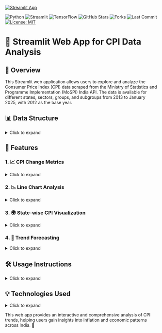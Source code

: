 [![Streamlit App](https://static.streamlit.io/badges/streamlit_badge_black_white.svg)](https://india-cpi-analysis-2013-25.streamlit.app/)

![Python](https://img.shields.io/badge/Python-3.12.2-blue)
![Streamlit](https://img.shields.io/badge/Streamlit-1.42.1-red)
![TensorFlow](https://img.shields.io/badge/TensorFlow-2.18.0-orange)
![GitHub Stars](https://img.shields.io/github/stars/vrobbin3247/india-CPI-analysis?style=social)
![Forks](https://img.shields.io/github/forks/vrobbin3247/india-CPI-analysis?style=social)
![Last Commit](https://img.shields.io/github/last-commit/vrobbin3247/india-CPI-analysis)
[![License: MIT](https://img.shields.io/badge/License-MIT-yellow.svg)](https://github.com/vrobbin3247/india-CPI-analysis/blob/main/LICENSE)

# 🚀 Streamlit Web App for CPI Data Analysis

## 📌 Overview
This Streamlit web application allows users to explore and analyze the Consumer Price Index (CPI) data scraped from the Ministry of Statistics and Programme Implementation (MoSPI) India API. The data is available for different states, sectors, groups, and subgroups from 2013 to January 2025, with 2012 as the base year.

## 📊 Data Structure
<details>
  <summary>Click to expand</summary>

The CPI data is categorized into:
- **🗺️ States:** Individual states of India and an aggregated "All India" dataset.
- **🏙️ Sectors:** Urban, Rural, and Combined.
- **📦 Groups and Subgroups:**
  - **📌 General** (No subgroups)
  - **🍽️ Food and Beverages:**
    - 🌾 Cereals and Products
    - 🍖 Meat and Fish
    - 🥚 Egg
    - 🥛 Milk and Products
    - 🛢️ Oils and Fats
    - 🍎 Fruits
    - 🥕 Vegetables
    - 🌱 Pulses and Products
    - 🍬 Sugar and Confectionery
    - 🌶️ Spices
    - 🍱 Prepared Meals, Snacks, Sweets, etc.
    - 🥤 Non-alcoholic Beverages
  - **🚬 Pan, Tobacco and Intoxicants** (No subgroups)
  - **👕 Clothing and Footwear:**
    - 👗 Clothing
    - 👞 Footwear
  - **🏠 Housing** (No subgroups)
  - **🔥 Fuel and Light** (No subgroups)
  - **📌 Miscellaneous:**
    - 🏠 Household Goods and Services
    - 🏥 Health
    - 🚗 Transport and Communication
    - 🎭 Recreation and Amusement
    - 📚 Education
    - 💄 Personal Care and Effects
  - **🍛 Consumer Food Price** (No subgroups)
</details>

## 🌟 Features
### 1. 📈 CPI Change Metrics
<details>
  <summary>Click to expand</summary>

- Displays CPI change between the current month and the previous month along with the percentage change.
- Applied to the **General** category across Urban, Rural, and Combined sectors.
- Users can select a specific state to view its CPI change.

   ![CPI Change Metrics](./test%20scripts/metric.gif)
</details>

### 2. 📉 Line Chart Analysis
<details>
  <summary>Click to expand</summary>

- Users can compare data from multiple states, sectors, groups, and subgroups.
- Infinite possibilities for comparison using sidebar filters.
- A date slider allows users to select a specific time range for analysis.
- Users can enable a checkbox to view filtered data in tabular form.
- Filtered data can be downloaded as a CSV file.

  ![Line chart](./test%20scripts/analysis.gif)
</details>

### 3. 🌍 State-wise CPI Visualization
<details>
  <summary>Click to expand</summary>

- Users can visualize CPI for different states by selecting a sector (Rural, Urban, or Combined).
- Visualization options include:
  - 📋 Table
  - 📊 Bar Chart
  - 🗺️ Map of India (using Plotly and GeoJSON state boundary data)

     ![state analysis](./test%20scripts/maps.gif)
</details>

### 4. 🔮 Trend Forecasting
<details>
  <summary>Click to expand</summary>

- Forecast CPI values for the next 5 months using historical data.
- Users can select the value to be forecasted via a dropdown (e.g., "Milk and Products" index for Urban All India).
- Displays historical data and predicted values on a single line chart.

  ![forecasting](./test%20scripts/forecast.gif)
</details>

## 🛠️ Usage Instructions
<details>
  <summary>Click to expand</summary>

1. 🎯 Select a state from the dropdown to view CPI change metrics.
2. 📊 Use sidebar filters to analyze CPI data using line charts.
3. 📄 View data in table form and download it as a CSV if needed.
4. 📌 Select visualization type (Table, Bar Chart, or Map) to explore CPI across states.
5. 🔮 Forecast CPI trends for the next 5 months using the forecasting module.
</details>

## 💡 Technologies Used
<details>
  <summary>Click to expand</summary>

- **🎨 Streamlit**: Web application framework.
- **📊 Plotly**: Data visualization.
- **🗺️ GeoJSON**: Mapping Indian states.
- **📝 Pandas**: Data handling and manipulation.
</details>

This web app provides an interactive and comprehensive analysis of CPI trends, helping users gain insights into inflation and economic patterns across India. 🚀

